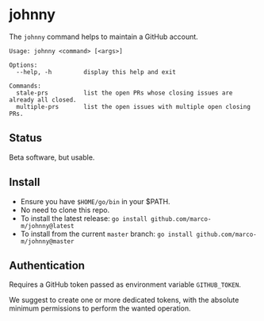 # johnny

The `johnny` command helps to maintain a GitHub account.

```
Usage: johnny <command> [<args>]

Options:
  --help, -h         display this help and exit

Commands:
  stale-prs          list the open PRs whose closing issues are already all closed.
  multiple-prs       list the open issues with multiple open closing PRs.
```

## Status

Beta software, but usable.

## Install

- Ensure you have `$HOME/go/bin` in your $PATH.
- No need to clone this repo.
- To install the latest release: `go install github.com/marco-m/johnny@latest`
- To install from the current `master` branch: `go install github.com/marco-m/johnny@master`

## Authentication

Requires a GitHub token passed as environment variable `GITHUB_TOKEN`.

We suggest to create one or more dedicated tokens, with the absolute minimum permissions to perform the wanted operation.
